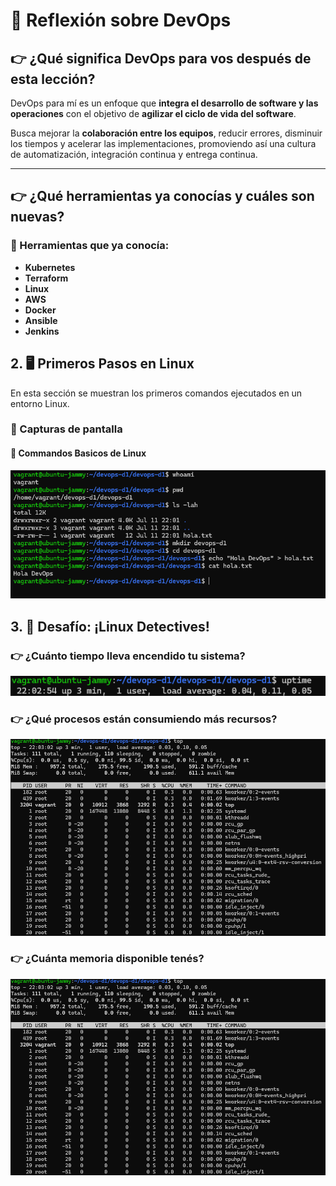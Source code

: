 # 💬 Reflexión sobre DevOps

## 👉 ¿Qué significa DevOps para vos después de esta lección?

DevOps para mí es un enfoque que **integra el desarrollo de software y las operaciones** con el objetivo de **agilizar el ciclo de vida del software**.

Busca mejorar la **colaboración entre los equipos**, reducir errores, disminuir los tiempos y acelerar las implementaciones, promoviendo así una cultura de automatización, integración continua y entrega continua.

---

## 👉 ¿Qué herramientas ya conocías y cuáles son nuevas?

### 🔧 Herramientas que ya conocía:

- **Kubernetes**
- **Terraform**
- **Linux**
- **AWS**
- **Docker**
- **Ansible**
- **Jenkins**

## 2. 🖥️ Primeros Pasos en Linux

En esta sección se muestran los primeros comandos ejecutados en un entorno Linux.

### 📸 Capturas de pantalla

#### 🔹 Commandos Basicos de Linux

![Commandos Basicos de Linux1](img/90DiasDevOps_Dia_1_1.png)

## 3. 🎯 Desafío: ¡Linux Detectives!

### 👉 ¿Cuánto tiempo lleva encendido tu sistema?

![Commandos Basicos de Linux2](img/90DiasDevOps_Dia_1_2.png)

### 👉 ¿Qué procesos están consumiendo más recursos?

![Consumo de recursos](img/90DiasDevOps_Dia_1_3.png)

### 👉 ¿Cuánta memoria disponible tenés?

![Memoria Disponible](img/90DiasDevOps_Dia_1_4.png)
